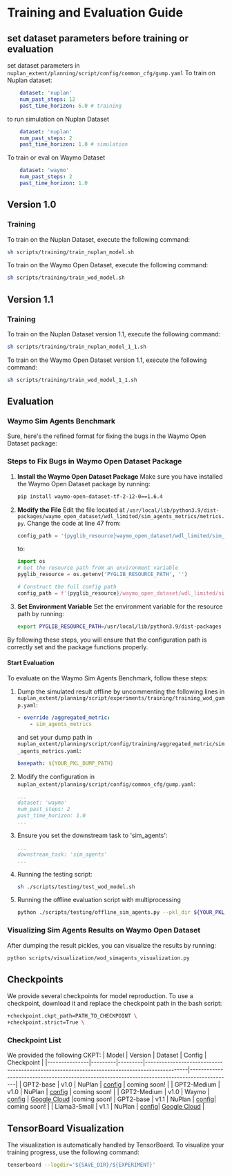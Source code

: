# Training and Evaluation Guide


## set dataset parameters before training or evaluation
set dataset parameters in `nuplan_extent/planning/script/config/common_cfg/gump.yaml`
To train on Nuplan dataset:
```yaml
    dataset: 'nuplan'
    num_past_steps: 12
    past_time_horizon: 6.0 # training
```
to run simulation on Nuplan Dataset
```yaml
    dataset: 'nuplan'
    num_past_steps: 2
    past_time_horizon: 1.0 # simulation
```
To train or eval on Waymo Dataset
```yaml
    dataset: 'waymo'
    num_past_steps: 2
    past_time_horizon: 1.0
```

## Version 1.0

### Training
To train on the Nuplan Dataset, execute the following command:
```bash
sh scripts/training/train_nuplan_model.sh
```

To train on the Waymo Open Dataset, execute the following command:
```bash
sh scripts/training/train_wod_model.sh
```

## Version 1.1

### Training

To train on the Nuplan Dataset version 1.1, execute the following command:

```bash
sh scripts/training/train_nuplan_model_1_1.sh
```

To train on the Waymo Open Dataset version 1.1, execute the following command:

```bash
sh scripts/training/train_wod_model_1_1.sh
```

## Evaluation

### Waymo Sim Agents Benchmark

Sure, here's the refined format for fixing the bugs in the Waymo Open Dataset package:

### Steps to Fix Bugs in Waymo Open Dataset Package

1. **Install the Waymo Open Dataset Package**
   Make sure you have installed the Waymo Open Dataset package by running:
   ```bash
   pip install waymo-open-dataset-tf-2-12-0==1.6.4
   ```

2. **Modify the File**
   Edit the file located at `/usr/local/lib/python3.9/dist-packages/waymo_open_dataset/wdl_limited/sim_agents_metrics/metrics.py`. Change the code at line 47 from:
   ```python
   config_path = '{pyglib_resource}waymo_open_dataset/wdl_limited/sim_agents_metrics/challenge_2024_config.textproto'.format(pyglib_resource='')
   ```
   to:
   ```python
   import os
   # Get the resource path from an environment variable
   pyglib_resource = os.getenv('PYGLIB_RESOURCE_PATH', '')

   # Construct the full config path
   config_path = f'{pyglib_resource}/waymo_open_dataset/wdl_limited/sim_agents_metrics/challenge_config.textproto'
   ```

3. **Set Environment Variable**
   Set the environment variable for the resource path by running:
   ```bash
   export PYGLIB_RESOURCE_PATH=/usr/local/lib/python3.9/dist-packages
   ```

By following these steps, you will ensure that the configuration path is correctly set and the package functions properly.



#### Start Evaluation
To evaluate on the Waymo Sim Agents Benchmark, follow these steps:

1. Dump the simulated result offline by uncommenting the following lines in `nuplan_extent/planning/script/experiments/training/training_wod_gump.yaml`:

    ```yaml
    - override /aggregated_metric:
        - sim_agents_metrics 
    ```
    and set your dump path in `nuplan_extent/planning/script/config/training/aggregated_metric/sim_agents_metrics.yaml`:

    ```yaml
    basepath: ${YOUR_PKL_DUMP_PATH}
    ```

2. Modify the configuration in `nuplan_extent/planning/script/config/common_cfg/gump.yaml`:

    ```yaml
    ...
    dataset: 'waymo'
    num_past_steps: 2
    past_time_horizon: 1.0
    ...
    ```

3. Ensure you set the downstream task to 'sim_agents':

    ```yaml
    ...
    downstream_task: 'sim_agents'
    ...
    ```
4. Running the testing script:
    ```bash
    sh ./scripts/testing/test_wod_model.sh
    ```

5. Running the offline evaluation script with multiprocessing
    ```bash
    python ./scripts/testing/offline_sim_agents.py --pkl_dir ${YOUR_PKL_DUMP_PATH} --nprocess 32 --output_dir ${SMOOTHING_OUTPUT_DIR}
    ```


### Visualizing Sim Agents Results on Waymo Open Dataset

After dumping the result pickles, you can visualize the results by running:

```bash
python scripts/visualization/wod_simagents_visualization.py
```

## Checkpoints

We provide several checkpoints for model reproduction. To use a checkpoint, download it and replace the checkpoint path in the bash script:

```bash
+checkpoint.ckpt_path=PATH_TO_CHECKPOINT \
+checkpoint.strict=True \
```

### Checkpoint List
We provided the following CKPT:
| Model         | Version | Dataset | Config                                                                                      | Checkpoint                                                                                   |
|---------------|---------|---------|---------------------------------------------------------------------------------------------|---------------------------------------------------------------------------------------------|
| GPT2-base     | v1.0    | NuPlan  | [config](../nuplan_extent/planning/script/config/common/model/gump_nuplan_gptbase.yaml)     |     coming soon!                                                                                        |
| GPT2-Medium   | v1.0    | NuPlan  | [config](../nuplan_extent/planning/script/config/common/model/gump_nuplan_gptm.yaml)        |                                                                                     coming soon!        |
| GPT2-Medium   | v1.0    | Waymo   | [config](../nuplan_extent/planning/script/config/common/model/gump_wod_gptm.yaml)           | [Google Cloud](https://storage.googleapis.com/93935945854-us-central1-blueprint-config/gptm_wod.ckpt) |coming soon!
| GPT2-base     | v1.1    | NuPlan  | [config](../nuplan_extent/planning/script/config/common/model/gump_nuplan_gptbase_v1_1.yaml)|   coming soon!                                                                                          |
| Llama3-Small  | v1.1    | NuPlan  | [config](../nuplan_extent/planning/script/config/common/model/gump_nuplan_lamma_sm_v1_1.yaml)| [Google Cloud](https://storage.googleapis.com/93935945854-us-central1-blueprint-config/epoch_llama_sm.ckpt) |

## TensorBoard Visualization

The visualization is automatically handled by TensorBoard. To visualize your training progress, use the following command:

```bash
tensorboard --logdir='${SAVE_DIR}/${EXPERIMENT}'
```